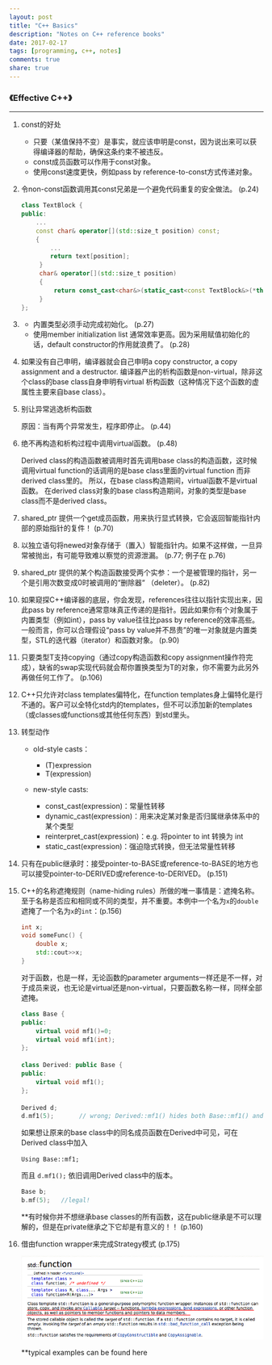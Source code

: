 ```yaml
---
layout: post
title: "C++ Basics"
description: "Notes on C++ reference books"
date: 2017-02-17
tags: [programming, c++, notes]
comments: true
share: true
---
```


### 《Effective C++》

---
1. const的好处
    - 只要（某值保持不变）是事实，就应该申明是const，因为说出来可以获得编译器的帮助，确保这条约束不被违反。
    - const成员函数可以作用于const对象。
    - 使用const速度更快，例如pass by reference-to-const方式传递对象。
2. 令non-const函数调用其const兄弟是一个避免代码重复的安全做法。 (p.24)

    ``` c++
    class TextBlock {
    public:
        ...
        const char& operator[](std::size_t position) const;
        {
            ...
            return text[position];
         }
         char& operator[](std::size_t position)
         {
             return const_cast<char&>(static_cast<const TextBlock&>(*this)[position]);
         }   
    };
    ```
3. - 内置类型必须手动完成初始化。 (p.27)
   - 使用member initialization list 通常效率更高。因为采用赋值初始化的话，default constructor的作用就浪费了。 (p.28)

4. 如果没有自己申明，编译器就会自己申明a copy constructor, a copy assignment and a destructor. 
编译器产出的析构函数是non-virtual，除非这个class的base class自身申明有virtual 析构函数（这种情况下这个函数的虚属性主要来自base class）。

5. 别让异常逃逸析构函数

    原因：当有两个异常发生，程序即停止。 (p.44)

6. 绝不再构造和析构过程中调用virtual函数。 (p.48)

   Derived class的构造函数被调用时首先调用base class的构造函数，这时候调用virtual function的话调用的是base class里面的virtual function 而非derived class里的。
所以，在base class构造期间，virtual函数不是virtual函数。
在derived class对象的base class构造期间，对象的类型是base class而不是derived class。

7. shared_ptr 提供一个get成员函数，用来执行显式转换，它会返回智能指针内部的原始指针的复件！ (p.70)

8. 以独立语句将newed对象存储于（置入）智能指针内。如果不这样做，一旦异常被抛出，有可能导致难以察觉的资源泄漏。 (p.77; 例子在 p.76)

9. shared_ptr 提供的某个构造函数接受两个实参：一个是被管理的指针，另一个是引用次数变成0时被调用的“删除器“ （deleter）。 (p.82)

10. 如果窥探C++编译器的底层，你会发现，references往往以指针实现出来，因此pass by reference通常意味真正传递的是指针。因此如果你有个对象属于内置类型（例如int），pass by value往往比pass by reference的效率高些。一般而言，你可以合理假设“pass by value并不昂贵”的唯一对象就是内置类型，STL的迭代器（iterator）和函数对象。 (p.90)

11. 只要类型T支持copying（通过copy构造函数和copy assignment操作符完成），缺省的swap实现代码就会帮你置换类型为T的对象，你不需要为此另外再做任何工作了。 (p.106)

12. C++只允许对class templates偏特化，在function templates身上偏特化是行不通的。客户可以全特化std内的templates，但不可以添加新的templates（或classes或functions或其他任何东西）到std里头。

13. 转型动作

    - old-style casts：
      - (T)expression
      - T(expression)
   
    - new-style casts:
      - const_cast<T>(expression)：常量性转移
      - dynamic_cast<T>(expression)：用来决定某对象是否归属继承体系中的某个类型
      - reinterpret_cast<T>(expression)：e.g. 将pointer to int 转换为 int
      - static_cast<T>(expression)：强迫隐式转换，但无法常量性转移

14. 只有在public继承时：接受pointer-to-BASE或reference-to-BASE的地方也可以接受pointer-to-DERIVED或reference-to-DERIVED。 (p.151)

15. C++的名称遮掩规则（name-hiding rules）所做的唯一事情是：遮掩名称。至于名称是否应和相同或不同的类型，并不重要。本例中一个名为`x`的`double`遮掩了一个名为`x`的`int`：(p.156)

    ``` c++
    int x;
    void someFunc() {
        double x;
        std::cout>>x;
    }
    ```

    对于函数，也是一样，无论函数的parameter arguments一样还是不一样，对于成员来说，也无论是virtual还是non-virtual，只要函数名称一样，同样全部遮掩。

    ``` c++
    class Base {
    public:
        virtual void mf1()=0;
        virtual void mf1(int);
    };

    class Derived: public Base {
    public:
        virtual void mf1();
    };
  
    Derived d;
    d.mf1(5);       // wrong; Derived::mf1() hides both Base::mf1() and Base::mf1(int)
    ```

    如果想让原来的base class中的同名成员函数在Derived中可见，可在Derived class中加入

    `Using Base::mf1;`

    而且
  `d.mf1();`
    依旧调用Derived class中的版本。

    ``` c++
    Base b;
    b.mf(5);   //legal!
    ```
    **有时候你并不想继承base classes的所有函数，这在public继承是不可以理解的，但是在private继承之下它却是有意义的！！  (p.160)
	
16. 借由function wrapper来完成Strategy模式  (p.175)

    ![Alt Text](https://github.com/scuiaa555/scuiaa555.github.io/blob/master/assets/images/2017-02-17-function.png "a")

    **typical examples can be found here

